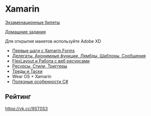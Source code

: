 # Xamarin
[Экзаменационные билеты](https://pavlenkodr.github.io/XamarinStudents/Exam)

[Домашние задания](https://pavlenkodr.github.io/XamarinStudents/Hometasks)

Для открытия макетов используйте Adobe XD

* [Первые шаги с Xamarin.Forms](https://pavlenkodr.github.io/XamarinStudents/Lesson1)
* [Делегаты, Анонимные функции, Лямбды, Шаблоны, Сообщения](https://pavlenkodr.github.io/XamarinStudents/Lesson2)
* [FlexLayout и Работа с веб ресурсами](https://pavlenkodr.github.io/XamarinStudents/Lesson3)
* [Ресурсы, Стили, Триггеры](https://pavlenkodr.github.io/XamarinStudents/Lesson4)
* [Треды и Таски](https://pavlenkodr.github.io/XamarinStudents/Lesson6)
* Wear OS + Xamarin
* [Полезные особенности C#](https://pavlenkodr.github.io/XamarinStudents/Lesson5)

## Рейтинг

https://vk.cc/9ST0S3

